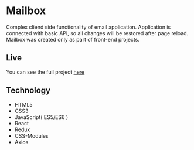# Mailbox

Complex cliend side functionality of email application.
Application is connected with basic API, so all changes will be restored after page reload.
Mailbox was created only as part of front-end projects.

## Live

You can see the full project [here](https://agitated-nobel-aff5f8.netlify.com/)

## Technology

- HTML5
- CSS3
- JavaScript( ES5/ES6 )
- React
- Redux
- CSS-Modules
- Axios
